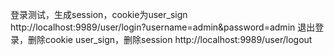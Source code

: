 登录测试，生成session，cookie为user_sign
http://localhost:9989/user/login?username=admin&password=admin
退出登录，删除cookie user_sign，删除session
http://localhost:9989/user/logout